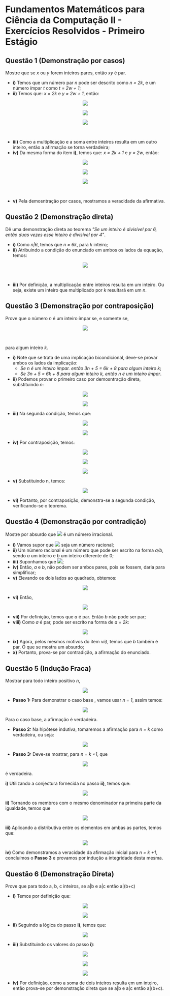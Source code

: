 # Fundamentos Matemáticos para Ciência da Computação II - Exercícios Resolvidos - Primeiro Estágio

## Questão 1 (Demonstração por casos)
Mostre que se *x* ou *y* forem inteiros pares, então *xy* é par.

- **i)** Temos que um número par *n* pode ser descrito como *n = 2k*, e um número ímpar *t* como *t = 2w + 1*;
- **ii)** Temos que: *x = 2k* e *y = 2w + 1*, então:
<p align="center"> 
  <img src="http://latex.codecogs.com/gif.latex?%5Clarge%20xy%20%3D%202k%282w%20&plus;%201%29">
</p>
<p align="center"> 
  <img src="http://latex.codecogs.com/gif.latex?%5Clarge%20xy%20%3D%204kw%20&plus;%202k">
</p>
<p align="center"> 
  <img src="http://latex.codecogs.com/gif.latex?%5Clarge%20xy%20%3D%202%28kw%20&plus;%20k%29">
</p>
<br/>

- **iii)** Como a multiplicação e a soma entre inteiros resulta em um outro inteiro, então a afirmação se torna verdadeira;
- **iv)** Da mesma forma do item **i)**, temos que: *x = 2k + 1* e *y = 2w*, então:
<p align="center"> 
  <img src="http://latex.codecogs.com/gif.latex?%5Clarge%20xy%20%3D%20%282k%20&plus;%201%29%282w%29">
</p>
<p align="center"> 
  <img src="http://latex.codecogs.com/gif.latex?%5Clarge%20xy%20%3D%204kw%20&plus;%202w">
</p>
<p align="center"> 
  <img src="http://latex.codecogs.com/gif.latex?%5Clarge%20xy%20%3D%202%282kw%20&plus;%20w%29">
</p>
<br/>

- **v)** Pela demosntração por casos, mostramos a veracidade da afirmativa.

## Questão 2 (Demonstração direta)
Dê uma demonstração direta ao teorema *"Se um inteiro é divisível por 6, então duas vezes esse inteiro é divisível por 4"*.

- **i)** Como *n|6*, temos que *n = 6k*, para *k* inteiro;
- **ii)** Atribuindo a condição do enunciado em ambos os lados da equação, temos:
<p align="center"> 
  <img src="http://latex.codecogs.com/gif.latex?%5Clarge%20%5Cfrac%7B2n%7D%7B4%7D%20%3D%20%5Cfrac%7B2%286k%29%7D%7B4%7D%20%3D%203k">
</p>
<br/>

- **iii)** Por definição, a multiplicação entre inteiros resulta em um inteiro. Ou seja, existe um inteiro que multiplicado por *k* resultará em um *n*.

## Questão 3 (Demonstração por contraposição)
Prove que o número *n* é um inteiro ímpar se, e somente se, 
<p align="center"> 
  <img src="http://latex.codecogs.com/gif.latex?%5Clarge%203n%20&plus;%205%20%3D%206k%20&plus;%208">
</p>
<br/>

para algum inteiro *k*.

- **i)** Note que se trata de uma implicação bicondicional, deve-se provar ambos os lados da implicação:
  - *Se n é um inteiro ímpar. então 3n + 5 = 6k + 8 para algum inteiro k*;
  - *Se 3n + 5 = 6k + 8 para algum inteiro k, então n é um inteiro ímpar*.
- **ii)** Podemos provar o primeiro caso por demosntração direta, substituindo *n*:
<p align="center"> 
  <img src="http://latex.codecogs.com/gif.latex?%5Clarge%203%282k%20&plus;%201%29%20&plus;%205%20%3D%206k%20&plus;%208">
</p>
<p align="center"> 
  <img src="http://latex.codecogs.com/gif.latex?%5Clarge%206k%20&plus;%208%20%3D%206k%20&plus;%208">
</p>

- **iii)** Na segunda condição, temos que:
<p align="center"> 
  <img src="http://latex.codecogs.com/gif.latex?%5Clarge%20P%3A3n&plus;5%20%3D6k%20&plus;%208">
</p>
<p align="center"> 
  <img src="http://latex.codecogs.com/gif.latex?%5Clarge%20Q%3A%20%5Ctextrm%7Bn%20eh%20impar%7D">
</p>

- **iv)** Por contraposição, temos:
<p align="center"> 
  <img src="http://latex.codecogs.com/gif.latex?%5Clarge%20P%5Crightarrow%20Q%5Cequiv%20%5Cneg%20Q%20%5Crightarrow%20%5Cneg%20P">
</p>
<p align="center"> 
  <img src="http://latex.codecogs.com/gif.latex?%5Clarge%20%5Cneg%20Q%3A%20%5Ctextrm%7Bn%20eh%20par%7D">
</p>
<p align="center"> 
  <img src="http://latex.codecogs.com/gif.latex?%5Clarge%20%5Cneg%20P%3A%203n&plus;5%5Cneq%206k%20&plus;%208">
</p>

- **v)** Substituindo n, temos:
<p align="center"> 
  <img src="http://latex.codecogs.com/gif.latex?%5Clarge%203%282k%29&plus;5%20%5Cneq%206k%20&plus;%208%20%5CRightarrow%206k%20&plus;%205%20%5Cneq%206k%20&plus;%208">
</p>


- **vi)** Portanto, por contraposição, demonstra-se a segunda condição, verificando-se o teorema.

## Questão 4 (Demonstração por contradição)
Mostre por absurdo que <img src="http://latex.codecogs.com/gif.latex?%5Cinline%20%5Csqrt%7B2%7D"> é um número irracional.

- **i)** Vamos supor que <img src="http://latex.codecogs.com/gif.latex?%5Cinline%20%5Csqrt%7B2%7D"> seja um número racional;
- **ii)** Um número racional é um número que pode ser escrito na forma *a/b*, sendo *a* um inteiro e *b* um inteiro diferente de 0;
- **iii)** Suponhamos que <img src="https://latex.codecogs.com/gif.latex?%5Cinline%20%5Csqrt%7B2%7D%20%3D%20%5Cfrac%7Ba%7D%7Bb%7D">;
- **iv)** Então, *a* e *b*, não podem ser ambos pares, pois se fossem, daria para simplificar;
- **v)** Elevando os dois lados ao quadrado, obtemos:
<p align="center"> 
  <img src="https://latex.codecogs.com/gif.latex?%5Clarge%20%28%5Csqrt%7B2%7D%29%5E%7B2%7D%20%3D%20%28%5Cfrac%7Ba%7D%7Bb%7D%29%5E%7B2%7D%20%5CRightarrow%202%20%3D%20%5Cfrac%7Ba%5E%7B2%7D%7D%7Bb%5E%7B2%7D%7D">
</p>

- **vi)** Então, 
<p align="center"> 
  <img src="https://latex.codecogs.com/gif.latex?%5Clarge%202b%5E%7B2%7D%20%3D%20a%5E%7B2%7D">
</p>

- **vii)** Por definição, temos que *a* é par. Então *b* não pode ser par;
- **viii)** Como *a* é par, pode ser escrito na forma de *a = 2k*:
<p align="center"> 
  <img src="https://latex.codecogs.com/gif.latex?%5Clarge%202b%5E%7B2%7D%20%3D%20%282k%29%5E%7B2%7D%20%5CRightarrow%202b%5E%7B2%7D%20%3D%204k%5E%7B2%7D%20%5CRightarrow%20b%5E%7B2%7D%20%3D%202k%5E%7B2%7D">
</p>

- **ix)** Agora, pelos mesmos motivos do item *vii)*, temos que *b* também é par. O que se mostra um absurdo;
- **x)** Portanto, prova-se por contradição, a afirmação do enunciado.


## Questão 5 (Indução Fraca)
Mostrar para todo inteiro positivo *n*, 
<p align="center"> 
  <img src="https://latex.codecogs.com/gif.latex?%5Clarge%201%20&plus;%202%20&plus;%20...%20&plus;%20n%20%3D%20%5Cfrac%7Bn%28n&plus;1%29%7D%7B2%7D">
</p>

- **Passo 1:** Para demonstrar o caso base , vamos usar *n = 1*, assim temos:
<p align="center"> 
  <img src="http://latex.codecogs.com/gif.latex?%5Clarge%20%5Cfrac%7B1%281%20&plus;%201%29%7D%7B2%7D%20%3D%20%5Cfrac%7B2%7D%7B2%7D%20%3D%201">
</p>

Para o caso base, a afirmação é verdadeira.

- **Passo 2:** Na hipótese indutiva, tomaremos a afirmação para *n = k* como verdadeira, ou seja:
<p align="center"> 
  <img src="http://latex.codecogs.com/gif.latex?%5Clarge%201%20&plus;%202%20&plus;%20...%20&plus;%20k%20%3D%20%5Cfrac%7Bk%28k&plus;1%29%7D%7B2%7D">
</p>

- **Passo 3:** Deve-se mostrar, para *n = k +1*, que
<p align="center"> 
  <img src="http://latex.codecogs.com/gif.latex?%5Clarge%201%20&plus;%202%20&plus;%20...%20&plus;%20k%20&plus;%20%28k%20&plus;%201%29%20%3D%20%5Cfrac%7B%28k&plus;1%29%28%28k&plus;1%29&plus;1%29%7D%7B2%7D">
</p>

é verdadeira.

**i)** Utilizando a conjectura fornecida no passo **ii)**, temos que:
<p align="center"> 
  <img src="http://latex.codecogs.com/gif.latex?%5Clarge%20%5Cfrac%7Bk%28k&plus;1%29%7D%7B2%7D%20&plus;%20k%28k&plus;1%29%20%3D%20%5Cfrac%7B%28k&plus;1%29%28k&plus;1&plus;1%29%7D%7B2%7D">
</p>

**ii)** Tornando os membros com o mesmo denominador na primeira parte da igualdade, temos que
<p align="center"> 
  <img src="http://latex.codecogs.com/gif.latex?%5Clarge%20%5Cfrac%7Bk%28k&plus;1%29%20&plus;%202%28k&plus;1%29%7D%7B2%7D%20%3D%20%5Cfrac%7B%28k&plus;1%29%28k&plus;2%29%7D%7B2%7D">
</p>

**iii)** Aplicando a distributiva entre os elementos em ambas as partes, temos que:
<p align="center"> 
  <img src="http://latex.codecogs.com/gif.latex?%5Clarge%20%5Cfrac%7Bk%5E%7B2%7D%20&plus;%20k%20&plus;%202k%20&plus;%202%7D%7B2%7D%20%3D%20%5Cfrac%7Bk%5E%7B2%7D%20&plus;%20k%20&plus;%202k%20&plus;%202%7D%7B2%7D">
</p>

**iv)** Como demonstramos a veracidade da afirmação inicial para *n = k +1*, concluímos o **Passo 3** e provamos por indução a integridade desta mesma.


## Questão 6 (Demonstração Direta)
Prove que para todo a, b, c inteiros, se a|b e a|c então a|(b+c)

- **i)** Temos por definição que:
<p align="center"> 
  <img src="http://latex.codecogs.com/gif.latex?%5Clarge%20a%7Cb%20%5CRightarrow%20b%20%3D%20a.x%2C%20x%20%5Cin%20%5Cmathbb%7BZ%7D">
</p>
<p align="center"> 
  <img src="http://latex.codecogs.com/gif.latex?%5Clarge%20a%7Cc%20%5CRightarrow%20c%20%3D%20a.t%2C%20t%20%5Cin%20%5Cmathbb%7BZ%7D">
</p>

- **ii)** Seguindo a lógica do passo **i)**, temos que:
<p align="center"> 
  <img src="http://latex.codecogs.com/gif.latex?%5Clarge%20a%7C%28b&plus;c%29%20%5CRightarrow%20b&plus;c%20%3D%20a.z%2C%20z%20%5Cin%20%5Cmathbb%7BZ%7D">
</p>

- **iii)** Substituindo os valores do passo **i)**:
<p align="center"> 
  <img src="http://latex.codecogs.com/gif.latex?%5Clarge%20b%20&plus;%20c%20%3D%20a.x%20&plus;%20a.t%20%3D%20a.z">
</p>
<p align="center"> 
  <img src="http://latex.codecogs.com/gif.latex?%5Clarge%20a.%28x&plus;t%29%20%3D%20a.z">
</p>
<p align="center"> 
  <img src="http://latex.codecogs.com/gif.latex?%5Clarge%20x&plus;t%20%3D%20z">
</p>

- **iv)** Por definição, como a soma de dois inteiros resulta em um inteiro, então prova-se por demonstração direta que se a|b e a|c então a|(b+c).

